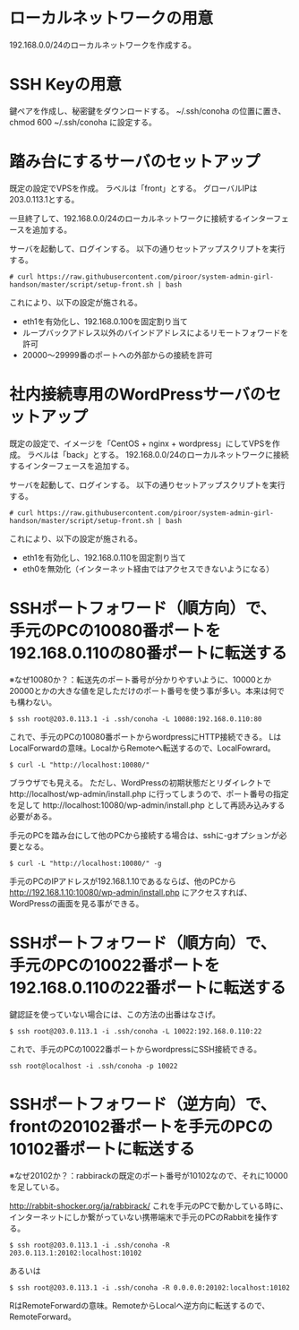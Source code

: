 # ローカルネットワークの用意

192.168.0.0/24のローカルネットワークを作成する。


# SSH Keyの用意

鍵ペアを作成し、秘密鍵をダウンロードする。
~/.ssh/conoha
の位置に置き、
chmod 600 ~/.ssh/conoha
に設定する。


# 踏み台にするサーバのセットアップ

既定の設定でVPSを作成。
ラベルは「front」とする。
グローバルIPは203.0.113.1とする。

一旦終了して、192.168.0.0/24のローカルネットワークに接続するインターフェースを追加する。

サーバを起動して、ログインする。
以下の通りセットアップスクリプトを実行する。

~~~
# curl https://raw.githubusercontent.com/piroor/system-admin-girl-handson/master/script/setup-front.sh | bash
~~~

これにより、以下の設定が施される。

 * eth1を有効化し、192.168.0.100を固定割り当て
 * ループバックアドレス以外のバインドアドレスによるリモートフォワードを許可
 * 20000～29999番のポートへの外部からの接続を許可


# 社内接続専用のWordPressサーバのセットアップ

既定の設定で、イメージを「CentOS + nginx + wordpress」にしてVPSを作成。
ラベルは「back」とする。
192.168.0.0/24のローカルネットワークに接続するインターフェースを追加する。

サーバを起動して、ログインする。
以下の通りセットアップスクリプトを実行する。

~~~
# curl https://raw.githubusercontent.com/piroor/system-admin-girl-handson/master/script/setup-front.sh | bash
~~~

これにより、以下の設定が施される。

 * eth1を有効化し、192.168.0.110を固定割り当て
 * eth0を無効化（インターネット経由ではアクセスできないようになる）



# SSHポートフォワード（順方向）で、手元のPCの10080番ポートを192.168.0.110の80番ポートに転送する

※なぜ10080か？：転送先のポート番号が分かりやすいように、10000とか20000とかの大きな値を足しただけのポート番号を使う事が多い。本来は何でも構わない。

~~~
$ ssh root@203.0.113.1 -i .ssh/conoha -L 10080:192.168.0.110:80
~~~

これで、手元のPCの10080番ポートからwordpressにHTTP接続できる。
LはLocalForwardの意味。LocalからRemoteへ転送するので、LocalFowrard。

~~~
$ curl -L "http://localhost:10080/"
~~~

ブラウザでも見える。
ただし、WordPressの初期状態だとリダイレクトで
http://localhost/wp-admin/install.php
に行ってしまうので、ポート番号の指定を足して
http://localhost:10080/wp-admin/install.php
として再読み込みする必要がある。

手元のPCを踏み台にして他のPCから接続する場合は、sshに-gオプションが必要となる。

~~~
$ curl -L "http://localhost:10080/" -g
~~~

手元のPCのIPアドレスが192.168.1.10であるならば、他のPCから
http://192.168.1.10:10080/wp-admin/install.php
にアクセスすれば、WordPressの画面を見る事ができる。




# SSHポートフォワード（順方向）で、手元のPCの10022番ポートを192.168.0.110の22番ポートに転送する

鍵認証を使っていない場合には、この方法の出番はなさげ。

~~~
$ ssh root@203.0.113.1 -i .ssh/conoha -L 10022:192.168.0.110:22
~~~

これで、手元のPCの10022番ポートからwordpressにSSH接続できる。

~~~
ssh root@localhost -i .ssh/conoha -p 10022
~~~




# SSHポートフォワード（逆方向）で、frontの20102番ポートを手元のPCの10102番ポートに転送する

※なぜ20102か？：rabbirackの既定のポート番号が10102なので、それに10000を足している。

http://rabbit-shocker.org/ja/rabbirack/
これを手元のPCで動かしている時に、インターネットにしか繋がっていない携帯端末で手元のPCのRabbitを操作する。

~~~
$ ssh root@203.0.113.1 -i .ssh/conoha -R 203.0.113.1:20102:localhost:10102
~~~

あるいは

~~~
$ ssh root@203.0.113.1 -i .ssh/conoha -R 0.0.0.0:20102:localhost:10102
~~~

RはRemoteForwardの意味。RemoteからLocalへ逆方向に転送するので、RemoteForward。

